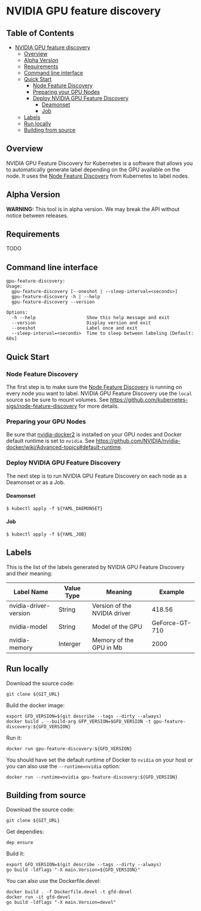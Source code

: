 # NVIDIA GPU feature discovery

## Table of Contents

- [NVIDIA GPU feature discovery](#nvidia-gpu-feature-discovery)
  * [Overview](#overview)
  * [Alpha Version](#alpha-version)
  * [Requirements](#requirements)
  * [Command line interface](#command-line-interface)
  * [Quick Start](#quick-start)
    + [Node Feature Discovery](#node-feature-discovery)
    + [Preparing your GPU Nodes](#preparing-your-gpu-nodes)
    + [Deploy NVIDIA GPU Feature Discovery](#deploy-nvidia-gpu-feature-discovery)
      - [Deamonset](#deamonset)
      - [Job](#job)
  * [Labels](#labels)
  * [Run locally](#run-locally)
  * [Building from source](#building-from-source)

## Overview

NVIDIA GPU Feature Discovery for Kubernetes is a software that allows you to
automatically generate label depending on the GPU available on the node. It uses
the [Node Feature Discovery](https://github.com/kubernetes-sigs/node-feature-discovery)
from Kubernetes to label nodes.

## Alpha Version

**WARNING:** This tool is in alpha version. We may break the API without notice
between releases.

## Requirements

TODO

## Command line interface

```
gpu-feature-discovery:
Usage:
  gpu-feature-discovery [--oneshot | --sleep-interval=<seconds>]
  gpu-feature-discovery -h | --help
  gpu-feature-discovery --version

Options:
  -h --help                   Show this help message and exit
  --version                   Display version and exit
  --oneshot                   Label once and exit
  --sleep-interval=<seconds>  Time to sleep between labeling [Default: 60s]
```

## Quick Start

### Node Feature Discovery

The first step is to make sure the [Node Feature Discovery](https://github.com/kubernetes-sigs/node-feature-discovery)
is running on every node you want to label. NVIDIA GPU Feature Discovery use
the `local` source so be sure to mount volumes. See
https://github.com/kubernetes-sigs/node-feature-discovery for more details.

### Preparing your GPU Nodes

Be sure that [nvidia-docker2](https://github.com/NVIDIA/nvidia-docker) is
installed on your GPU nodes and Docker default runtime is set to `nvidia`. See
https://github.com/NVIDIA/nvidia-docker/wiki/Advanced-topics#default-runtime.

### Deploy NVIDIA GPU Feature Discovery

The next step is to run NVIDIA GPU Feature Discovery on each node as a Deamonset
or as a Job.

#### Deamonset

```shell
$ kubectl apply -f ${YAML_DAEMONSET}
```

#### Job

```shell
$ kubectl apply -f ${YAML_JOB}
```

## Labels

This is the list of the labels generated by NVIDIA GPU Feature Discovery and
their meaning:

| Label Name            | Value Type | Meaning                      | Example        |
| --------------------- | ---------- | ---------------------------- | -------------- |
| nvidia-driver-version | String     | Version of the NVIDIA driver | 418.56         |
| nvidia-model          | String     | Model of the GPU             | GeForce-GT-710 |
| nvidia-memory         | Interger   | Memory of the GPU in Mb      | 2000           |

## Run locally

Download the source code:
```shell
git clone ${GIT_URL}
```

Build the docker image:
```
export GFD_VERSION=$(git describe --tags --dirty --always)
docker build . --build-arg GFP_VERSION=$GFD_VERSION -t gpu-feature-discovery:${GFD_VERSION}
```

Run it:
```
docker run gpu-feature-discovery:${GFD_VERSION}
```

You should have set the default runtime of Docker to `nvidia` on your host or
you can also use the `--runtime=nvidia` option:
```
docker run --runtime=nvidia gpu-feature-discovery:${GFD_VERSION}
```

## Building from source

Download the source code:
```shell
git clone ${GIT_URL}
```

Get dependies:
```shell
dep ensure
```

Build it:
```
export GFD_VERSION=$(git describe --tags --dirty --always)
go build -ldflags "-X main.Version=${GFD_VERSION}"
```

You can also use the Dockerfile.devel:
```
docker build . -f Dockerfile.devel -t gfd-devel
docker run -it gfd-devel
go build -ldflags "-X main.Version=devel"
```
